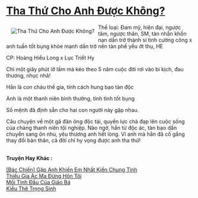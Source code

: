 <a href="https://utruyen.com/tha-thu-cho-anh-duoc-khong/21881/" title="Tha Thứ Cho Anh Được Không?"><h1>Tha Thứ Cho Anh Được Không?</h1></a><div style="display:table"><img align="right" style="float: left; padding: 10px;" src="https://utruyen.com/images/story/200x260/tha-thu-cho-anh-duoc-khong.jpg" alt="Tha Thứ Cho Anh Được Không?">Thể loại: Đam mỹ, hiện đại, ngược tâm, ngược thân, SM, tàn nhẫn khốn nạn dần trở thành si tình cường công x anh tuấn tốt bụng khỏe mạnh dần trở nên tàn phế yếu ớt thụ, HE<p></p>CP: Hoàng Hiểu Long x Lục Triết Hy<p></p>Chỉ một giây phút lỡ lầm mà kéo theo 5 năm cuộc đời rơi vào bi kịch, đau thương, nhục nhã!<p></p> Hắn là con cháu thế gia, tính cách hung bạo tàn độc<p></p> Anh là một thanh niên bình thường, tính tình tốt bụng<p></p> Số mệnh đã định sẵn cho hai con người này gặp nhau.<p></p>Câu chuyện về một gã đàn ông độc tài, quyền lực chà đạp lên cuộc sống của chàng thanh niên tội nghiệp. Nào ngờ, hắn từ độc ác, tàn bạo dần chuyển sang ôn nhu, yêu thương anh hết lòng. Vì anh mà hắn đã cố gắng thay đổi bản thân, cả đời chỉ hy vọng được anh tha thứ!</div><p><br><b>Truyện Hay Khác :</b></p><a href="https://utruyen.com/bac-chien-gap-anh-khien-em-nhat-kien-chung-tinh/25248/" alt="[Bác Chiến] Gặp Anh Khiến Em Nhất Kiến Chung Tình">[Bác Chiến] Gặp Anh Khiến Em Nhất Kiến Chung Tình</a><br/><a href="https://github.com/quanluxury/truyenhot/tree/master/truyenhay/9967/" alt="Thiếu Gia Ác Ma Đừng Hôn Tôi">Thiếu Gia Ác Ma Đừng Hôn Tôi</a><br/><a href="https://www.flickr.com/photos/184340401@N07/48873324228/" alt="Mối Tình Đầu Của Giáo Bá">Mối Tình Đầu Của Giáo Bá</a><br/><a href="https://github.com/quanluxury/ngontinhhot/tree/master/truyenhay/18912/" alt="Kiều Thê Trọng Sinh">Kiều Thê Trọng Sinh</a><br/>